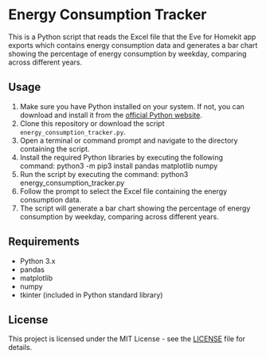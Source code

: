 # Energy Consumption Tracker

This is a Python script that reads the Excel file that the Eve for Homekit app exports which contains energy consumption data and generates a bar chart showing the percentage of energy consumption by weekday, comparing across different years.

## Usage

1. Make sure you have Python installed on your system. If not, you can download and install it from the [official Python website](https://www.python.org/).
2. Clone this repository or download the script `energy_consumption_tracker.py`.
3. Open a terminal or command prompt and navigate to the directory containing the script.
4. Install the required Python libraries by executing the following command: python3 -m pip3 install pandas matplotlib numpy
5. Run the script by executing the command: python3 energy_consumption_tracker.py
6. Follow the prompt to select the Excel file containing the energy consumption data.
7. The script will generate a bar chart showing the percentage of energy consumption by weekday, comparing across different years.

## Requirements

- Python 3.x
- pandas
- matplotlib
- numpy
- tkinter (included in Python standard library)

## License

This project is licensed under the MIT License - see the [LICENSE](LICENSE) file for details.
